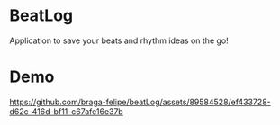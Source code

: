 # BeatLog
Application to save your beats and rhythm ideas on the go!

# Demo

https://github.com/braga-felipe/beatLog/assets/89584528/ef433728-d62c-416d-bf11-c67afe16e37b

